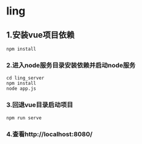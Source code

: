 # ling

## 1.安装vue项目依赖
```
npm install
```

### 2.进入node服务目录安装依赖并启动node服务
```
cd ling_server
npm install
node app.js
```

### 3.回退vue目录启动项目
```
npm run serve
```

### 4.查看http://localhost:8080/
